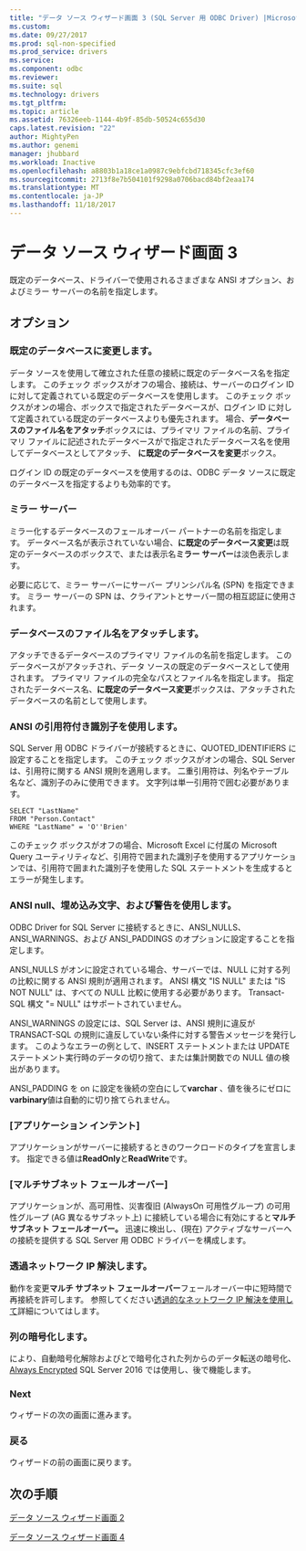 ```yaml
---
title: "データ ソース ウィザード画面 3 (SQL Server 用 ODBC Driver) |Microsoft ドキュメント"
ms.custom: 
ms.date: 09/27/2017
ms.prod: sql-non-specified
ms.prod_service: drivers
ms.service: 
ms.component: odbc
ms.reviewer: 
ms.suite: sql
ms.technology: drivers
ms.tgt_pltfrm: 
ms.topic: article
ms.assetid: 76326eeb-1144-4b9f-85db-50524c655d30
caps.latest.revision: "22"
author: MightyPen
ms.author: genemi
manager: jhubbard
ms.workload: Inactive
ms.openlocfilehash: a8803b1a18ce1a0987c9ebfcbd718345cfc3ef60
ms.sourcegitcommit: 2713f8e7b504101f9298a0706bacd84bf2eaa174
ms.translationtype: MT
ms.contentlocale: ja-JP
ms.lasthandoff: 11/18/2017
---
```

# <a name="data-source-wizard-screen-3"></a>データ ソース ウィザード画面 3

既定のデータベース、ドライバーで使用されるさまざまな ANSI オプション、およびミラー サーバーの名前を指定します。

## <a name="options"></a>オプション

### <a name="change-the-default-database-to"></a>既定のデータベースに変更します。

データ ソースを使用して確立された任意の接続に既定のデータベース名を指定します。 このチェック ボックスがオフの場合、接続は、サーバーのログイン ID に対して定義されている既定のデータベースを使用します。 このチェック ボックスがオンの場合、ボックスで指定されたデータベースが、ログイン ID に対して定義されている既定のデータベースよりも優先されます。 場合、**データベースのファイル名をアタッチ**ボックスには、プライマリ ファイルの名前、プライマリ ファイルに記述されたデータベースがで指定されたデータベース名を使用してデータベースとしてアタッチ、 **に既定のデータベースを変更**ボックス。

ログイン ID の既定のデータベースを使用するのは、ODBC データ ソースに既定のデータベースを指定するよりも効率的です。

### <a name="mirror-server"></a>ミラー サーバー

ミラー化するデータベースのフェールオーバー パートナーの名前を指定します。 データベース名が表示されていない場合、**に既定のデータベース変更**は既定のデータベースのボックスで、または表示名**ミラー サーバー**は淡色表示します。

必要に応じて、ミラー サーバーにサーバー プリンシパル名 (SPN) を指定できます。 ミラー サーバーの SPN は、クライアントとサーバー間の相互認証に使用されます。

### <a name="attach-database-filename"></a>データベースのファイル名をアタッチします。

アタッチできるデータベースのプライマリ ファイルの名前を指定します。 このデータベースがアタッチされ、データ ソースの既定のデータベースとして使用されます。 プライマリ ファイルの完全なパスとファイル名を指定します。 指定されたデータベース名、**に既定のデータベース変更**ボックスは、アタッチされたデータベースの名前として使用します。

### <a name="use-ansi-quoted-identifiers"></a>ANSI の引用符付き識別子を使用します。

SQL Server 用 ODBC ドライバーが接続するときに、QUOTED_IDENTIFIERS に設定することを指定します。 このチェック ボックスがオンの場合、SQL Server は、引用符に関する ANSI 規則を適用します。 二重引用符は、列名やテーブル名など、識別子のみに使用できます。 文字列は単一引用符で囲む必要があります。

```
SELECT "LastName"
FROM "Person.Contact"
WHERE "LastName" = 'O''Brien'
```

このチェック ボックスがオフの場合、Microsoft Excel に付属の Microsoft Query ユーティリティなど、引用符で囲まれた識別子を使用するアプリケーションでは、引用符で囲まれた識別子を使用した SQL ステートメントを生成するとエラーが発生します。

### <a name="use-ansi-nulls-paddings-and-warnings"></a>ANSI null、埋め込み文字、および警告を使用します。

ODBC Driver for SQL Server に接続するときに、ANSI_NULLS、ANSI_WARNINGS、および ANSI_PADDINGS のオプションに設定することを指定します。

ANSI_NULLS がオンに設定されている場合、サーバーでは、NULL に対する列の比較に関する ANSI 規則が適用されます。 ANSI 構文 "IS NULL" または "IS NOT NULL" は、すべての NULL 比較に使用する必要があります。 Transact-SQL 構文 "= NULL" はサポートされていません。

ANSI_WARNINGS の設定には、SQL Server は、ANSI 規則に違反が TRANSACT-SQL の規則に違反していない条件に対する警告メッセージを発行します。 このようなエラーの例として、INSERT ステートメントまたは UPDATE ステートメント実行時のデータの切り捨て、または集計関数での NULL 値の検出があります。 

ANSI_PADDING を on に設定を後続の空白にして**varchar** 、値を後ろにゼロに**varbinary**値は自動的に切り捨てられません。

### <a name="application-intent"></a>[アプリケーション インテント]

アプリケーションがサーバーに接続するときのワークロードのタイプを宣言します。 指定できる値は**ReadOnly**と**ReadWrite**です。

### <a name="multi-subnet-failover"></a>[マルチサブネット フェールオーバー]

アプリケーションが、高可用性、災害復旧 (AlwaysOn 可用性グループ) の可用性グループ (AG 異なるサブネット上) に接続している場合に有効にすると**マルチ サブネット フェールオーバー。** 迅速に検出し、(現在) アクティブなサーバーへの接続を提供する SQL Server 用 ODBC ドライバーを構成します。

### <a name="transparent-network-ip-resolution"></a>透過ネットワーク IP 解決します。

動作を変更**マルチ サブネット フェールオーバー**フェールオーバー中に短時間で再接続を許可します。 参照してください[透過的なネットワーク IP 解決を使用して](../../../connect/odbc/using-transparent-network-ip-resolution.md)詳細についてはします。

### <a name="column-encryption"></a>列の暗号化します。

により、自動暗号化解除およびとで暗号化された列からのデータ転送の暗号化、 [Always Encrypted](../../../connect/odbc/using-always-encrypted-with-the-odbc-driver.md) SQL Server 2016 では使用し、後で機能します。

### <a name="next"></a>Next

ウィザードの次の画面に進みます。

### <a name="back"></a>戻る

ウィザードの前の画面に戻ります。

## <a name="next-steps"></a>次の手順

[データ ソース ウィザード画面 2](../../../connect/odbc/windows/dsn-wizard-2.md)

[データ ソース ウィザード画面 4](../../../connect/odbc/windows/dsn-wizard-4.md)
